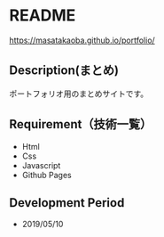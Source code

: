 # README

<https://masatakaoba.github.io/portfolio/>

## Description(まとめ)

ポートフォリオ用のまとめサイトです。

## Requirement（技術一覧）

- Html
- Css
- Javascript
- Github Pages

## Development Period

- 2019/05/10
